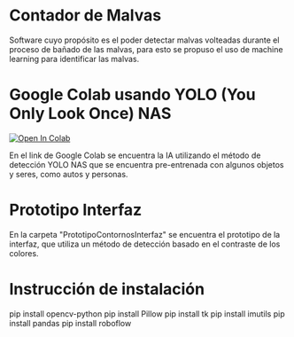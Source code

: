 # Contador de Malvas

Software cuyo propósito es el poder detectar malvas volteadas durante el proceso de bañado de las malvas, para esto se propuso el uso de machine learning para identificar las malvas.

# Google Colab usando YOLO (You Only Look Once) NAS

<a href="https://colab.research.google.com/drive/1xMb_IwNNzTeedj3J-mrWF0pvUJffVo-W?usp=sharing"><img src="https://colab.research.google.com/assets/colab-badge.svg" alt="Open In Colab"></a>

En el link de Google Colab se encuentra la IA utilizando el método de detección YOLO NAS que se encuentra pre-entrenada con algunos objetos y seres, como autos y personas.

# Prototipo Interfaz

En la carpeta "PrototipoContornosInterfaz" se encuentra el prototipo de la interfaz, que utiliza un método de detección basado en el contraste de los colores.

# Instrucción de instalación

pip install opencv-python
pip install Pillow
pip install tk
pip install imutils
pip install pandas
pip install roboflow